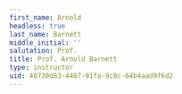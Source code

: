 ```yaml
---
first_name: Arnold
headless: true
last_name: Barnett
middle_initial: ''
salutation: Prof.
title: Prof. Arnold Barnett
type: instructor
uid: 40730d83-4487-91fa-9c0c-64b4aad9f6d2
---
```

